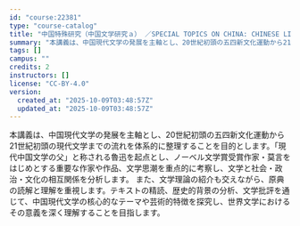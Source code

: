 ```yaml
---
id: "course:22381"
type: "course-catalog"
title: "中国特殊研究（中国文学研究ａ） ／SPECIAL TOPICS ON CHINA: CHINESE LITERATURE (a)"
summary: "本講義は、中国現代文学の発展を主軸とし、20世紀初頭の五四新文化運動から21世紀初頭の現代文学までの流れを体系的に整理することを目的とします。「現代中国文学の父」と称される魯迅を起点とし、ノーベル文学賞受賞作家・莫言をはじめとする重要な作家…"
tags: []
campus: ""
credits: 2
instructors: []
license: "CC-BY-4.0"
version:
  created_at: "2025-10-09T03:48:57Z"
  updated_at: "2025-10-09T03:48:57Z"
---
```

本講義は、中国現代文学の発展を主軸とし、20世紀初頭の五四新文化運動から21世紀初頭の現代文学までの流れを体系的に整理することを目的とします。「現代中国文学の父」と称される魯迅を起点とし、ノーベル文学賞受賞作家・莫言をはじめとする重要な作家や作品、文学思潮を重点的に考察し、文学と社会・政治・文化の相互関係を分析します。 また、文学理論の紹介も交えながら、原典の読解と理解を重視します。テキストの精読、歴史的背景の分析、文学批評を通じて、中国現代文学の核心的なテーマや芸術的特徴を探究し、世界文学におけるその意義を深く理解することを目指します。
